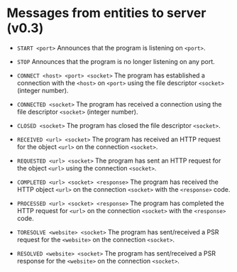 Messages from entities to server (v0.3)
=======================================

- `START <port>`
Announces that the program is listening on `<port>`.

- `STOP`
Announces that the program is no longer listening on any port.

- `CONNECT <host> <port> <socket>`
The program has established a connection with the `<host>` on `<port>` using the file descriptor `<socket>` (integer number).

- `CONNECTED <socket>`
The program has received a connection using the file descriptor `<socket>` (integer number).

- `CLOSED <socket>`
The program has closed the file descriptor `<socket>`.

- `RECEIVED <url> <socket>`
The program has received an HTTP request for the object `<url>` on the connection `<socket>`.

- `REQUESTED <url> <socket>`
The program has sent an HTTP request for the object `<url>` using the connection `<socket>`.

- `COMPLETED <url> <socket> <response>`
The program has received the HTTP object `<url>` on the connection `<socket>` with the `<response>` code.

- `PROCESSED <url> <socket> <response>`
The program has completed the HTTP request for `<url>` on the connection `<socket>` with the `<response>` code.

- `TORESOLVE <website> <socket>`
The program has sent/received a PSR request for the `<website>` on the connection `<socket>`.

- `RESOLVED <website> <socket>`
The program has sent/received a PSR response for the `<website>` on the connection `<socket>`.

